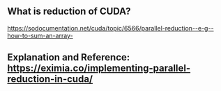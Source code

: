 ## What is reduction of CUDA?
   https://sodocumentation.net/cuda/topic/6566/parallel-reduction--e-g--how-to-sum-an-array-


## Explanation and Reference: https://eximia.co/implementing-parallel-reduction-in-cuda/

## 
